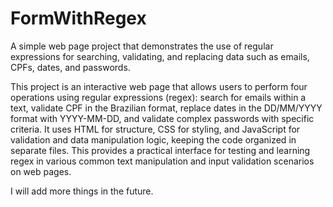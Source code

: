 # FormWithRegex

A simple web page project that demonstrates the use of regular expressions for searching, validating, and replacing data such as emails, CPFs, dates, and passwords.

This project is an interactive web page that allows users to perform four operations using regular expressions (regex): search for emails within a text, validate CPF in the Brazilian format, replace dates in the DD/MM/YYYY format with YYYY-MM-DD, and validate complex passwords with specific criteria. It uses HTML for structure, CSS for styling, and JavaScript for validation and data manipulation logic, keeping the code organized in separate files. This provides a practical interface for testing and learning regex in various common text manipulation and input validation scenarios on web pages.

I will add more things in the future.
